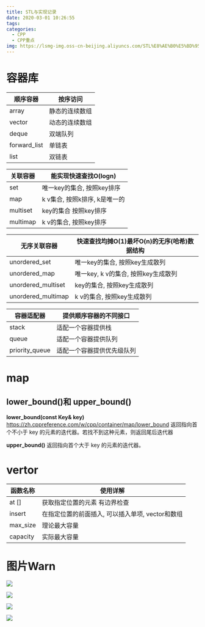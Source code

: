 ```yaml
---
title: STL与实现记录
date: 2020-03-01 10:26:55
tags:
categories:
  - CPP
  - CPP重点
img: https://lsmg-img.oss-cn-beijing.aliyuncs.com/STL%E8%AE%B0%E5%BD%95/%E5%B0%81%E9%9D%A2.jpg
---
```


# 容器库
| 顺序容器 | 按序访问 |
| --- | --- |
| array | 静态的连续数组 |
| vector | 动态的连续数组 |
| deque | 双端队列 |
| forward_list | 单链表 |
| list | 双链表 |


| 关联容器 | 能实现快速查找O(logn) |
| --- | --- |
| set | 唯一key的集合, 按照key排序 |
| map | k v集合, 按照k排序, k是唯一的 |
| multiset | key的集合 按照key排序 |
| multimap | k v的集合, 按照key排序 |

| 无序关联容器 | 快速查找均摊O(1)最坏O(n)的无序(哈希)数据结构 |
| --- | --- |
| unordered_set | 唯一key的集合, 按照key生成散列 |
| unordered_map | 唯一key, k v的集合, 按照key生成散列 |
| unordered_multiset | key的集合, 按照key生成散列 |
| unordered_multimap | k v的集合, 按照key生成散列 |

| 容器适配器 | 提供顺序容器的不同接口 |
| --- | --- |
| stack | 适配一个容器提供栈 |
| queue | 适配一个容器提供队列 |
| priority_queue | 适配一个容器提供优先级队列 |

# map
## lower_bound()和 upper_bound()
**lower_bound(const Key& key)**
https://zh.cppreference.com/w/cpp/container/map/lower_bound
返回指向首个不小于 key 的元素的迭代器。若找不到这种元素，则返回尾后迭代器



**upper_bound()**
返回指向首个大于 key 的元素的迭代器。

# vertor
| 函数名称 | 使用详解 |
| --- | --- |
| at [] | 获取指定位置的元素 有边界检查 |
| insert | 在指定位置的前面插入, 可以插入单项, vector和数组 |
| max_size | 理论最大容量 |
| capacity | 实际最大容量 |


# 图片Warn

![](https://lsmg-img.oss-cn-beijing.aliyuncs.com/STL%E8%AE%B0%E5%BD%95/%E9%A1%BA%E5%BA%8F%E5%AE%B9%E5%99%A8.png)


![](https://lsmg-img.oss-cn-beijing.aliyuncs.com/STL%E8%AE%B0%E5%BD%95/%E5%85%B3%E8%81%94%E5%AE%B9%E5%99%A8.png)


![](https://lsmg-img.oss-cn-beijing.aliyuncs.com/STL%E8%AE%B0%E5%BD%95/%E6%97%A0%E5%BA%8F%E5%85%B3%E8%81%94%E5%AE%B9%E5%99%A8.png)


![](https://lsmg-img.oss-cn-beijing.aliyuncs.com/STL%E8%AE%B0%E5%BD%95/%E5%AE%B9%E5%99%A8%E9%80%82%E9%85%8D%E5%99%A8.png)